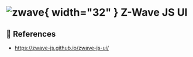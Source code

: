 # ![zwave](https://cdn.jsdelivr.net/gh/selfhst/icons/png/z-wave-js-ui.png){ width="32" } Z-Wave JS UI

## :link: References

- <https://zwave-js.github.io/zwave-js-ui/>

[1]: <https://zwave-js.github.io/zwave-js-ui/>
